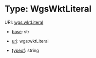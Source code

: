 # Type: WgsWktLiteral



URI: [wgs:wktLiteral](wgs:wktLiteral)

* [base](https://w3id.org/linkml/base): str

* [uri](https://w3id.org/linkml/uri): wgs:wktLiteral


* [typeof](https://w3id.org/linkml/typeof): string








